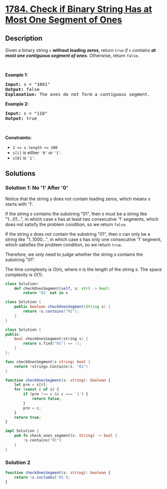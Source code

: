 # [1784. Check if Binary String Has at Most One Segment of Ones](https://leetcode.com/problems/check-if-binary-string-has-at-most-one-segment-of-ones)


## Description

<p>Given a binary string <code>s</code> <strong>​​​​​without leading zeros</strong>, return <code>true</code>​​​ <em>if </em><code>s</code><em> contains <strong>at most one contiguous segment of ones</strong></em>. Otherwise, return <code>false</code>.</p>

<p>&nbsp;</p>
<p><strong class="example">Example 1:</strong></p>

<pre>
<strong>Input:</strong> s = &quot;1001&quot;
<strong>Output:</strong> false
<strong>Explanation: </strong>The ones do not form a contiguous segment.
</pre>

<p><strong class="example">Example 2:</strong></p>

<pre>
<strong>Input:</strong> s = &quot;110&quot;
<strong>Output:</strong> true</pre>

<p>&nbsp;</p>
<p><strong>Constraints:</strong></p>

<ul>
	<li><code>1 &lt;= s.length &lt;= 100</code></li>
	<li><code>s[i]</code>​​​​ is either <code>&#39;0&#39;</code> or <code>&#39;1&#39;</code>.</li>
	<li><code>s[0]</code> is&nbsp;<code>&#39;1&#39;</code>.</li>
</ul>

## Solutions

### Solution 1: No '1' After '0'

Notice that the string $s$ does not contain leading zeros, which means $s$ starts with '1'.

If the string $s$ contains the substring "01", then $s$ must be a string like "1...01...", in which case $s$ has at least two consecutive '1' segments, which does not satisfy the problem condition, so we return `false`.

If the string $s$ does not contain the substring "01", then $s$ can only be a string like "1..1000...", in which case $s$ has only one consecutive '1' segment, which satisfies the problem condition, so we return `true`.

Therefore, we only need to judge whether the string $s$ contains the substring "01".

The time complexity is $O(n)$, where $n$ is the length of the string $s$. The space complexity is $O(1)$.

<!-- tabs:start -->

```python
class Solution:
    def checkOnesSegment(self, s: str) -> bool:
        return '01' not in s
```

```java
class Solution {
    public boolean checkOnesSegment(String s) {
        return !s.contains("01");
    }
}
```

```cpp
class Solution {
public:
    bool checkOnesSegment(string s) {
        return s.find("01") == -1;
    }
};
```

```go
func checkOnesSegment(s string) bool {
	return !strings.Contains(s, "01")
}
```

```ts
function checkOnesSegment(s: string): boolean {
    let pre = s[0];
    for (const c of s) {
        if (pre !== c && c === '1') {
            return false;
        }
        pre = c;
    }
    return true;
}
```

```rust
impl Solution {
    pub fn check_ones_segment(s: String) -> bool {
        !s.contains("01")
    }
}
```

<!-- tabs:end -->

### Solution 2

<!-- tabs:start -->

```ts
function checkOnesSegment(s: string): boolean {
    return !s.includes('01');
}
```

<!-- tabs:end -->

<!-- end -->
